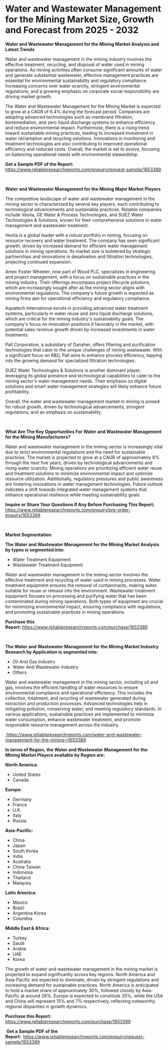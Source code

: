 <p><h1>Water and Wastewater Management for the Mining Market Size, Growth and Forecast from 2025 - 2032</h1></p><p><strong>Water and Wastewater Management for the Mining Market Analysis and Latest Trends</strong></p>
<p><p>Water and wastewater management in the mining industry involves the effective treatment, recycling, and disposal of water used in mining operations. As mining activities often consume significant amounts of water and generate substantial wastewater, effective management practices are essential for environmental sustainability and regulatory compliance. Increasing concerns over water scarcity, stringent environmental regulations, and a growing emphasis on corporate social responsibility are driving market growth.</p><p>The Water and Wastewater Management for the Mining Market is expected to grow at a CAGR of 6.4% during the forecast period. Companies are adopting advanced technologies such as membrane filtration, bioremediation, and zero liquid discharge systems to enhance efficiency and reduce environmental impact. Furthermore, there is a rising trend toward sustainable mining practices, leading to increased investment in water reclamation and recycling solutions. Innovations in monitoring and treatment technologies are also contributing to improved operational efficiency and reduced costs. Overall, the market is set to evolve, focusing on balancing operational needs with environmental stewardship.</p></p>
<p><strong>Get a Sample PDF of the Report:&nbsp;</strong> <a href="https://www.reliableresearchreports.com/enquiry/request-sample/1653389?utm_campaign=3381&utm_medium=2&utm_source=Github&utm_content=ia&utm_term=18042025&utm_id=water-and-wastewater-management-for-the-mining">https://www.reliableresearchreports.com/enquiry/request-sample/1653389</a></p>
<p>&nbsp;</p>
<p><strong>Water and Wastewater Management for the Mining Major Market Players</strong></p>
<p><p>The competitive landscape of water and wastewater management in the mining sector is characterized by several key players, each contributing to technological advancements and sustainable practices. Notable companies include Veolia, GE Water & Process Technologies, and SUEZ Water Technologies & Solutions, known for their comprehensive solutions in water management and wastewater treatment.</p><p>Veolia is a global leader with a robust portfolio in mining, focusing on resource recovery and water treatment. The company has seen significant growth, driven by increased demand for efficient water management solutions in mining operations. Its market size is bolstered by strategic partnerships and innovations in desalination and filtration technologies, projecting continued expansion.</p><p>Amec Foster Wheeler, now part of Wood PLC, specializes in engineering and project management, with a focus on sustainable practices in the mining industry. Their offerings encompass project lifecycle solutions, which are increasingly sought after as the mining sector aligns with environmental regulations. The company's future growth is expected as mining firms aim for operational efficiency and regulatory compliance.</p><p>Aquatech International excels in providing advanced water treatment systems, particularly in water reuse and zero liquid discharge solutions, which are critical for the mining industry's sustainability goals. The company's focus on innovation positions it favorably in the market, with potential sales revenue growth driven by increased investments in water treatments.</p><p>Pall Corporation, a subsidiary of Danaher, offers filtering and purification technologies that cater to the unique challenges of mining wastewater. With a significant focus on R&D, Pall aims to enhance process efficiency, tapping into the growing demand for specialized filtration technologies.</p><p>SUEZ Water Technologies & Solutions is another dominant player, leveraging its global presence and technological capabilities to cater to the mining sector's water management needs. Their emphasis on digital solutions and smart water management strategies will likely enhance future profitability. </p><p>Overall, the water and wastewater management market in mining is poised for robust growth, driven by technological advancements, stringent regulations, and an emphasis on sustainability.</p></p>
<p>&nbsp;</p>
<p><strong>What Are The Key Opportunities For Water and Wastewater Management for the Mining Manufacturers?</strong></p>
<p><p>Water and wastewater management in the mining sector is increasingly vital due to strict environmental regulations and the need for sustainable practices. The market is projected to grow at a CAGR of approximately 8% through the next five years, driven by technological advancements and rising water scarcity. Mining operations are prioritizing efficient water reuse and treatment solutions to minimize environmental impact and optimize resource utilization. Additionally, regulatory pressures and public awareness are fostering innovations in water management technologies. Future outlook indicates a shift towards integrated water management systems that enhance operational resilience while meeting sustainability goals.</p></p>
<p><strong>Inquire or Share Your Questions If Any Before Purchasing This Report:</strong> <a href="https://www.reliableresearchreports.com/enquiry/pre-order-enquiry/1653389?utm_campaign=3381&utm_medium=2&utm_source=Github&utm_content=ia&utm_term=18042025&utm_id=water-and-wastewater-management-for-the-mining">https://www.reliableresearchreports.com/enquiry/pre-order-enquiry/1653389</a></p>
<p>&nbsp;</p>
<p><strong>Market Segmentation</strong></p>
<p><strong>The Water and Wastewater Management for the Mining Market Analysis by types is segmented into:</strong></p>
<p><ul><li>Water Treatment Equipment</li><li>Wastewater Treatment Equipment</li></ul></p>
<p><p>Water and wastewater management in the mining sector involves the effective treatment and recycling of water used in mining processes. Water treatment equipment ensures the removal of contaminants, making water suitable for reuse or release into the environment. Wastewater treatment equipment focuses on processing and purifying water that has been contaminated during mining operations. Both types of equipment are crucial for minimizing environmental impact, ensuring compliance with regulations, and promoting sustainable practices in mining operations.</p></p>
<p><strong>Purchase this Report:&nbsp;</strong><a href="https://www.reliableresearchreports.com/purchase/1653389?utm_campaign=3381&utm_medium=2&utm_source=Github&utm_content=ia&utm_term=18042025&utm_id=water-and-wastewater-management-for-the-mining">https://www.reliableresearchreports.com/purchase/1653389</a></p>
<p>&nbsp;</p>
<p><strong>The Water and Wastewater Management for the Mining Market Industry Research by Application is segmented into:</strong></p>
<p><ul><li>Oil And Gas Industry</li><li>Water And Wastewater Industry</li><li>Others</li></ul></p>
<p><p>Water and wastewater management in the mining sector, including oil and gas, involves the efficient handling of water resources to ensure environmental compliance and operational efficiency. This includes the collection, treatment, and recycling of wastewater generated during extraction and production processes. Advanced technologies help in mitigating pollution, conserving water, and meeting regulatory standards. In various applications, sustainable practices are implemented to minimize water consumption, enhance wastewater treatment, and promote responsible resource management across the industry.</p></p>
<p><a href="https://www.reliableresearchreports.com/water-and-wastewater-management-for-the-mining-r1653389?utm_campaign=3381&utm_medium=2&utm_source=Github&utm_content=ia&utm_term=18042025&utm_id=water-and-wastewater-management-for-the-mining">&nbsp;https://www.reliableresearchreports.com/water-and-wastewater-management-for-the-mining-r1653389</a></p>
<p><strong>In terms of Region, the Water and Wastewater Management for the Mining Market Players available by Region are:</strong></p>
<p>
    <p> <strong> North America: </strong>
        <ul>
            <li>United States</li>
            <li>Canada</li>
        </ul>
        </p> 
    <p> <strong> Europe: </strong>
        <ul>
            <li>Germany</li>
            <li>France</li>
            <li>U.K.</li>
            <li>Italy</li>
            <li>Russia</li>
        </ul>
        </p> 
    <p> <strong> Asia-Pacific: </strong>
        <ul>
            <li>China</li>
            <li>Japan</li>
            <li>South Korea</li>
            <li>India</li>
            <li>Australia</li>
            <li>China Taiwan</li>
            <li>Indonesia</li>
            <li>Thailand</li>
            <li>Malaysia</li>
        </ul>
        </p> 
    <p> <strong> Latin America: </strong>
        <ul>
            <li>Mexico</li>
            <li>Brazil</li>
            <li>Argentina Korea</li>
            <li>Colombia</li>
        </ul>
        </p> 
    <p> <strong> Middle East & Africa: </strong>
        <ul>
            <li>Turkey</li>
            <li>Saudi</li>
            <li>Arabia</li>
            <li>UAE</li>
            <li>Korea</li>
        </ul>
    </p>
    </p>
<p><p>The growth of water and wastewater management in the mining market is projected to expand significantly across key regions. North America and Asia-Pacific are expected to dominate, driven by stringent regulations and increasing demand for sustainable practices. North America is anticipated to hold a market share of approximately 30%, followed closely by Asia-Pacific at around 28%. Europe is expected to constitute 20%, while the USA and China will represent 15% and 7% respectively, reflecting noteworthy regional disparities in growth dynamics.</p></p>
<p><strong>Purchase this Report: </strong><a href="https://www.reliableresearchreports.com/purchase/1653389?utm_campaign=3381&utm_medium=2&utm_source=Github&utm_content=ia&utm_term=18042025&utm_id=water-and-wastewater-management-for-the-mining">https://www.reliableresearchreports.com/purchase/1653389</a></p>
<p>&nbsp;<strong>Get a Sample PDF of the Report:&nbsp;&nbsp;</strong><a href="https://www.reliableresearchreports.com/enquiry/request-sample/1653389?utm_campaign=3381&utm_medium=2&utm_source=Github&utm_content=ia&utm_term=18042025&utm_id=water-and-wastewater-management-for-the-mining">https://www.reliableresearchreports.com/enquiry/request-sample/1653389</a></p>
<p><strong></strong></p>
<p><p></p><p></p><p></p></p>
